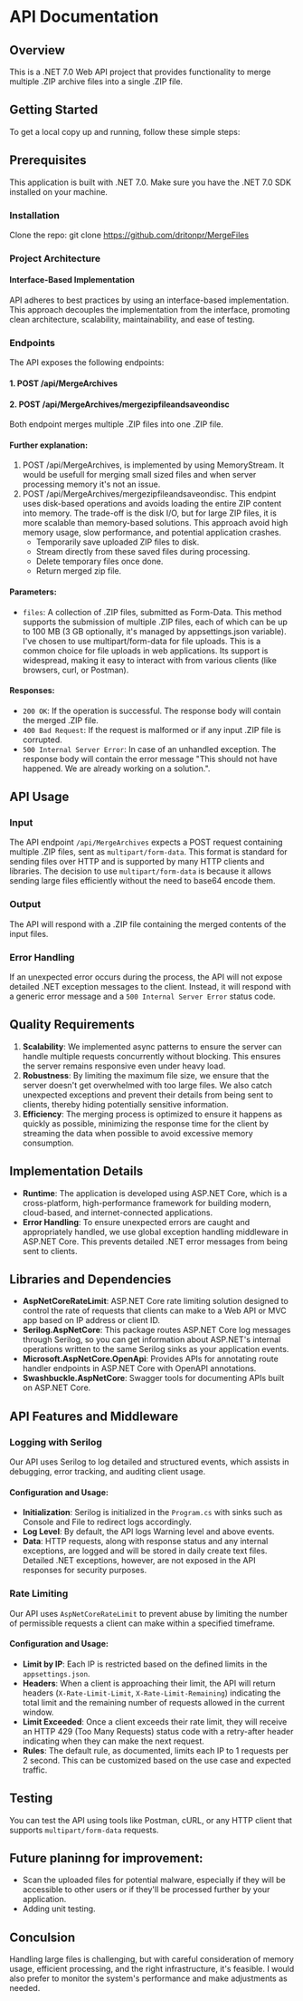 # API Documentation

## Overview
 This is a .NET 7.0 Web API project that provides functionality to merge multiple .ZIP archive files into a single .ZIP file.

## Getting Started
To get a local copy up and running, follow these simple steps:
## Prerequisites
This application is built with .NET 7.0. Make sure you have the .NET 7.0 SDK installed on your machine.

### Installation
Clone the repo: git clone https://github.com/dritonpr/MergeFiles

### Project Architecture
#### Interface-Based Implementation
 API adheres to best practices by using an interface-based implementation. This approach decouples the implementation from the interface, promoting clean architecture, scalability, maintainability, and ease of testing.

### Endpoints
The API exposes the following endpoints:
#### 1. POST /api/MergeArchives
#### 2. POST /api/MergeArchives/mergezipfileandsaveondisc

Both endpoint merges multiple .ZIP files into one .ZIP file. 
#### Further explanation:
1. POST /api/MergeArchives, is implemented by using MemoryStream. It would be usefull for merging small sized files and when server processing memory it's not an issue.
2. POST /api/MergeArchives/mergezipfileandsaveondisc. This endpint uses disk-based operations and avoids loading the entire ZIP content into memory. The trade-off is the disk I/O, but for large ZIP files, it is more scalable than memory-based solutions. This approach avoid high memory usage, slow performance, and potential application crashes.
   - Temporarily save uploaded ZIP files to disk.
   - Stream directly from these saved files during processing.
   - Delete temporary files once done.
   - Return merged zip file.

#### Parameters:
- `files`: A collection of .ZIP files, submitted as Form-Data. This method supports the submission of multiple .ZIP files, each of which can be up to 100 MB (3 GB optionally, it's managed by appsettings.json variable).
I've chosen to use multipart/form-data for file uploads. This is a common choice for file uploads in web applications. Its support is widespread, making it easy to interact with from various clients (like browsers, curl, or Postman).
#### Responses:
- `200 OK`: If the operation is successful. The response body will contain the merged .ZIP file. 
- `400 Bad Request`: If the request is malformed or if any input .ZIP file is corrupted.
- `500 Internal Server Error`: In case of an unhandled exception. The response body will contain the error message "This should not have happened. We are already working on a solution.".

## API Usage
### Input
The API endpoint `/api/MergeArchives` expects a POST request containing multiple .ZIP files, sent as `multipart/form-data`. This format is standard for sending files over HTTP and is supported by many HTTP clients and libraries. The decision to use `multipart/form-data` is because it allows sending large files efficiently without the need to base64 encode them.

### Output
The API will respond with a .ZIP file containing the merged contents of the input files.

### Error Handling
If an unexpected error occurs during the process, the API will not expose detailed .NET exception messages to the client. Instead, it will respond with a generic error message and a `500 Internal Server Error` status code.

## Quality Requirements
1. **Scalability**: We implemented async patterns to ensure the server can handle multiple requests concurrently without blocking. This ensures the server remains responsive even under heavy load.
2. **Robustness**: By limiting the maximum file size, we ensure that the server doesn't get overwhelmed with too large files. We also catch unexpected exceptions and prevent their details from being sent to clients, thereby hiding potentially sensitive information.
3. **Efficiency**: The merging process is optimized to ensure it happens as quickly as possible, minimizing the response time for the client by streaming the data when possible to avoid excessive memory consumption.

## Implementation Details
- **Runtime**: The application is developed using ASP.NET Core, which is a cross-platform, high-performance framework for building modern, cloud-based, and internet-connected applications.
- **Error Handling**: To ensure unexpected errors are caught and appropriately handled, we use global exception handling middleware in ASP.NET Core. This prevents detailed .NET error messages from being sent to clients.

## Libraries and Dependencies
- **AspNetCoreRateLimit**: ASP.NET Core rate limiting solution designed to control the rate of requests that clients can make to a Web API or MVC app based on IP address or client ID.
- **Serilog.AspNetCore**: This package routes ASP.NET Core log messages through Serilog, so you can get information about ASP.NET's internal operations written to the same Serilog sinks as your application events.
- **Microsoft.AspNetCore.OpenApi**: Provides APIs for annotating route handler endpoints in ASP.NET Core with OpenAPI annotations.
- **Swashbuckle.AspNetCore**: Swagger tools for documenting APIs built on ASP.NET Core.

## API Features and Middleware

### Logging with Serilog
Our API uses Serilog to log detailed and structured events, which assists in debugging, error tracking, and auditing client usage.

#### Configuration and Usage:
- **Initialization**: Serilog is initialized in the `Program.cs` with sinks such as Console and File to redirect logs accordingly.
- **Log Level**: By default, the API logs Warning level and above events.
- **Data**: HTTP requests, along with response status and any internal exceptions, are logged and will be stored in daily create text files. Detailed .NET exceptions, however, are not exposed in the API responses for security purposes.

### Rate Limiting
Our API uses `AspNetCoreRateLimit` to prevent abuse by limiting the number of permissible requests a client can make within a specified timeframe.

#### Configuration and Usage:
- **Limit by IP**: Each IP is restricted based on the defined limits in the `appsettings.json`. 
- **Headers**: When a client is approaching their limit, the API will return headers (`X-Rate-Limit-Limit`, `X-Rate-Limit-Remaining`) indicating the total limit and the remaining number of requests allowed in the current window.
- **Limit Exceeded**: Once a client exceeds their rate limit, they will receive an HTTP 429 (Too Many Requests) status code with a retry-after header indicating when they can make the next request.
- **Rules**: The default rule, as documented, limits each IP to 1 requests per 2 second. This can be customized based on the use case and expected traffic.

## Testing
You can test the API using tools like Postman, cURL, or any HTTP client that supports `multipart/form-data` requests.

## Future planinng for improvement:
- Scan the uploaded files for potential malware, especially if they will be accessible to other users or if they'll be processed further by your application.
- Adding unit testing.
## Conculsion
Handling large files is challenging, but with careful consideration of memory usage, efficient processing, and the right infrastructure, it's feasible. I would also prefer to monitor the system's performance and make adjustments as needed.
